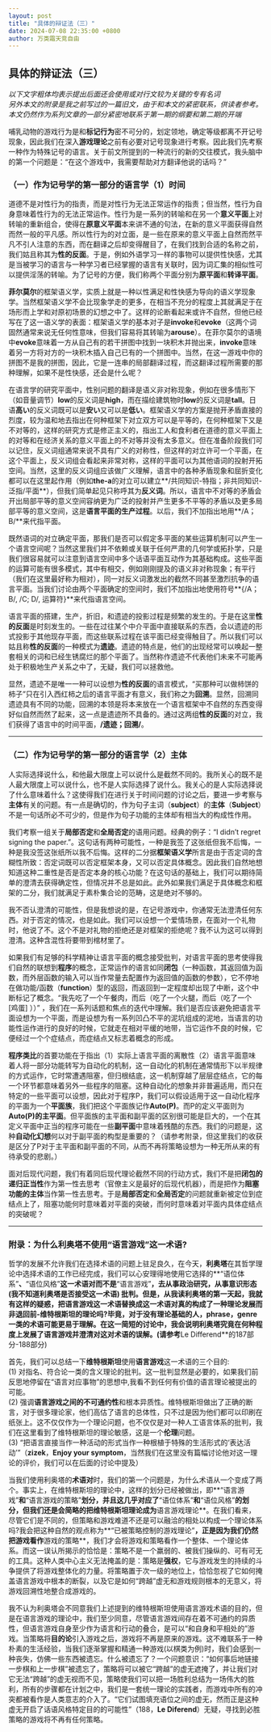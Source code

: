 ```yaml
---
layout: post
title: "具体的辩证法（三）"
date: 2024-07-08 22:35:00 +0800
author: 万类霜天竞自由
---
```


**具体的辩证法（三）**
---------

*以下文字粗体均表示提出后面还会使用或对行文较为关键的专有名词*  
*另外本文的附录是我之前写过的一篇旧文，由于和本文的紧密联系，供读者参考。*  
*本文仍然作为系列文章的一部分紧密地联系于第一期的纲要和第二期的开端*

哺乳动物的游戏行为是和**标记行为**密不可分的，划定领地，确定等级都离不开记号现象，因此我们在深入**游戏理论**之前有必要对记号现象进行考察。因此我们先考察一种作为特殊记号的语言。关于前文所提到的一种流行的新的交往模式，我头脑中的第一个问题是：“在这个游戏中，我需要帮助对方翻译他说的话吗？”

### （一）作为记号学的第一部分的语言学（1）时间

道德不是对性行为的指责，而是对性行为无法正常运作的指责；但当然，性行为自身意味着性行为的无法正常运作。性行为是一系列的转喻和在另一个**意义平面**上对转喻的重新组合，使得在**原意义平面**本来讲不通的句法，在新的意义平面获得自然而然一般的平凡感。所以性行为的对立面，是一些在原来的意义平面上自然而然平凡不引人注意的东西，而在翻译之后却变得醒目了，在我们找到合适的名称之前，我们姑且称其为**性的反面**。于是，例如外语学习一样的事物可以提供性快感，尤其是当被学习的语言与一种学习者已经掌握的语言有关联时，因为词汇集的相似性可以提供淫荡的转喻。为了记号的方便，我们称两个平面分别为**原平面**和**转译平面**。

**菲尔莫尔**的框架语义学，实质上就是一种以性满足和性快感为导向的语义学现象学。当然框架语义学不会比现象学走的更多，在相当不充分的程度上其就满足于在场形而上学和对原初场景的幻想之中了。这样的论断看起来或许不自然，但他已经写在了这一语义学的表面：框架语义学的基本对子是**invoke**和**evoke**（这两个词固然通常来说无任何性意味，但我们容易将其转喻为**arouse**）。在菲尔莫尔的语境中**evoke**意味着一方从自己有的若干拼图中找到一块积木并抛出来，**invoke**意味着另一方将对方的一块积木插入自己已有的一个拼图中。当然，在这一游戏中你的拼图不是我的拼图，因此，它是一连串的局部翻译过程，而这翻译过程所需要的那种理解，如果不是性快感，还会是什么呢？

在语言学的研究平面中，性别问题的翻译是语义非对称现象，例如在很多情形下（如音量调节）**low**的反义词是**high**，而在描绘建筑物时**low**的反义词是**tall**。日语**高い**的反义词既可以是**安い**又可以是**低い**。框架语义学的方案是抛开矛盾直接的烈度，较为温和地去指出在何种框架下对立双方可以是平等的，在何种框架下又是不对等的，这样的研究方式是修正主义的，指出工人和食利者在道德的意义平面上的对等和在经济关系的意义平面上的不对等并没有太多意义。但在准备阶段我们可以记住，反义词组通常来说不具有广义的对称性，但这样的对立许可一个平面，在这个平面上，反义词组会看起来非常对称，这样的平面可以为其他语词的投射开拓空间。当然，这里的反义词组应该做广义理解，语言中的各种矛盾现象和屈折变化都可以在这里起作用（例如**the-a**的对立可以建立**/共同知识-特指；非共同知识-泛指/平面**），但我们简单起见只称呼其为**反义词**。所以，语言中不对等的矛盾会开出局部平等的意义空间容纳更为广泛的投射并产生更多不平等的矛盾以及更多局部平等的意义空间，这是**语言平面的生产过程**。以后，我们不加指出地用**/A；B/**来代指平面。

既然语词的对立确定平面，那我们是否可以假定多平面的某些运算机制可以产生一个语言空间呢？当然这里我们并不依赖或关联于任何严肃的几何学或拓扑学，只是我们很容易就可以注意到语言空间中多个话语平面互动作为其基础构成。这些平面的运算可能有很多模式，其中有相交，例如刚刚提及的语义非对称现象；有平行（我们在这里最好称为相对），同一对反义词激发出的截然不同甚至激烈抗争的语言平面。当我们讨论由两个平面确定的空间时，我们不加指出地使用符号**{/A；B/, /C; D/, 运算符}**来代指语言空间。

语言平面的搭建，生产，折旧，和遗迹的投影过程是频繁的发生的。于是在这里**性的反面**是时刻发生的。一些在过往某个中介平面中直接联系的东西，会以遗迹的形式投影于其他现存平面，而这些联系过程在该平面已经变得触目了。所以我们可以姑且称**性的反面**的一种模式为**遗迹**。遗迹的特点是，他们的出现经常可以唤起一整套相关的词和已经生锈腐烂的那个平面了。当然称作遗迹不代表他们未来不可能再处于积极地生产关系之中了，无疑，我们可以拯救他。

显然，遗迹不是唯一一种可以设想为**性的反面**的语言模式，“买那种可以做柿饼的柿子”只在引入西红柿之后的语言平面才有意义，我们称之为**回溯**。显然，回溯同遗迹具有不同的功能，回溯的本领是将本来放在一个语言框架中不自然的东西变得好似自然而然了起来，这一点是遗迹所不具备的。通过这两组**性的反面**的对立，我们获得了语言中的时间平面，**/遗迹；回溯/**。

---

### （二）作为记号学的第一部分的语言学（2）主体

人实际选择说什么，和他最大限度上可以说什么是截然不同的。我所关心的既不是人最大限度上可以说什么，也不是人实际选择了说什么。我关心的是人实际选择说了什么意味着什么？这使得我们在进行关于时间问题的讨论之后，要进一步考察与**主体**有关的问题。有一点是确切的，作为句子主词（**subject**）的**主体**（**Subject**）不是一句话所必不可少的，但是作为句子功能的主体却有相当大的构成性作用。

我们考察一组关于**局部否定**和**全局否定**的语用问题。经典的例子：“I didn’t regret signing the paper.”。这句话有两种可能性，一种是我签了这张纸但我不后悔，一种是我没签这张纸所以我不后悔。这样的二分据**框架语义学**所言是由于否定词的含糊性所致：否定词既可以否定框架本身，又可以否定具体概念。因此我们自然地想知道这种二重性是否是否定本身的核心功能？在这句话的基础上，我们可以期待简单的澄清去获得确定性，但情况并不总是如此。此外如果我们满足于具体概念和框架的二分，我们就满足于素朴集合论的范畴，这是绝对不够的。

我不否认澄清的可能性，但是我想说的是，在记号游戏中，你通常无法澄清任何东西。对于否定的情况，也是如此。我们可以设想一个爱情场景，在面对一个礼物时，他说了不。这个不是对礼物的拒绝还是对框架的拒绝呢？我不认为这可以得到澄清。这种含混性将要带到棺材里了。

如果我们有足够的科学精神让语言平面的概念接受批判，对语言平面的思考使得我们自然的联想到**程序**的概念，正常运作的语言如同**闭包**（一种函数，其返回值为函数，而外层函数的输入可以当作常量去配置作为返回值的函数的参数），它不停地在做功能/函数（**function**）型的返回，而返回到一定程度却出现了中断，这个中断标记了概念。“我先吃了一个午餐肉，而后（吃了一个火腿，而后（吃了一个 [鸡蛋] ））” ，我们在一系列话题和焦点的迭代中理解。我们是否应该避免把语言平面设想为一个平面，而是设想为有一系列凹凸不平的泥坑组成的泥地，当语言的功能性运作进行的良好的时候，它就走在相对平缓的地带，当它运作不良的时候，它便经过一个个症结点，而症结点又标志着概念的形成。

**程序类比**的首要功能在于指出（1）实际上语言平面的离散性（2）语言平面意味着人将一部分功能转写为自动化的机制，这一自动化的机制在通常情形下以半规律的方式运作，它时常遭遇阻塞，但归根结底，这一机制穿越了层层症结点，它的每一个环节都意味着另外一些程序的阻塞。这种自动化的想象并非普遍适用，而只在特定的一些平面可以设想，因此对于程序P，我们可以假设适用于这一自动化程序的平面为一个**平面族**，我们把这个平面族记作**Auto(P)**。而P的定义平面则为**Auto(P)**的**主平面**。但平面族的主平面和副平面的区别很可能是巨大的，一个在其定义平面中正当的程序可能在一些**副平面**中意味着残酷的东西。我们的问题是，这种**自动化幻想**何以对于副平面的构型是重要的？（请参考附录，但这里我们的收获是区分了P对于主平面和副平面的不同，从而不再将策略设想为一种无所从来的有待承受的悲剧。）

面对后现代问题，我们有着同后现代理论截然不同的行动方式，我们不是把**闭包的递归正当性**作为第一性去思考（官僚主义是最好的后现代机器），而是把作为**阻塞功能的主体**当作第一性去思考。于是**局部否定**和**全局否定**的问题就重新被定位到症结点上了，阻塞功能何时意味着对平面的突破，而何时意味着对平面内具体症结点的突破呢？

---

### 附录：为什么利奥塔不使用“语言游戏”这一术语?

哲学的发展不允许我们在选择术语的问题上驻足良久，在今天，**利奥塔**在其哲学理论中选择术语的工作已经完成，我们可以心安理得地使用它选择的**“语位体系”**、**“语位风格”**这一术语对而不是**“语言游戏”**，去从事政治研究，从事意识形态 (我不知道利奥塔是否接受这一术语) 批判。但是，从我读利奥塔的第一天起，我就有这样的疑惑，把语言游戏这一术语替换成这一术语对真的构成了一种理论发展而非退回前-维特根斯坦的理论吗?毕竟，对于没有理论基础的人，**phrase**，**genre**一类的术语可能更易于理解。在这一简短的讨论中，我会说明利奥塔究竟在何种程度上发展了语言游戏并澄清对这对术语的误解。(请参考**Le Differend**的187部分-188部分)

首先，我们可以总结一下**维特根斯坦**使用**语言游戏**这一术语的三个目的:  
(1) 对指名、符合论一类的含义理论的批判。这一批判显然是必要的，如果我们前反思地停留在“语言对应事物”的思想中,我看不到任何有价值的语言理论被提出的可能。  
(2) 强调**语言游戏之间的不可通约性**和根本异质性。维特根斯坦做出了正确的断言，对于很多理论家，他们高估了语言的总体性，只不过是因为他们都可以印刷在纸张上。这不仅仅作为一个理论问题，也不仅仅是对一种人工语言体系的批判，我们在这里看到了维特根斯坦的理论敏感，这是一个**伦理**问题。  
(3) “把语言直接当作一种活动的形式当作一种根植于特殊的生活形式的‘表达活动’”（**zizek**，**Enjoy your symptom**，当然我们在这里没有篇幅讨论他对这一理论的评价，我们可以在后面的讨论中提及）

当我们使用利奥塔的**术语对**时，我们的第一个问题是，为什么术语从一个变成了两个。事实上，在维特根斯坦的理论中，这样的划分已经被做出，即**“语言游戏”**和**“语言游戏的策略”**划分，并且这几乎对应了**“语位体系”**和**“语位风格”**的划分，但我们还是会简略的把维特根斯坦理论成为**语言游戏理论**。在我们看来，尽管它们是不同的，但策略和游戏难道不还是可以融洽的相处以构成一个理论体系吗?我会把这种自然的观点称为**“已被策略控制的游戏理论”**，正是因为我们仍然把游戏看作**游戏的策略**，我们才会将游戏和策略看作一个整体、一个理论体系。而这一误认所揭示的恰恰是：策略不是一个羸弱的、被我们操纵的、可有可无的工具。这种人类中心主义无法掩盖的是：策略是**强权**，它与游戏发生的持续的斗争提供了将游戏整体化的力量。将策略置于次一级的地位上，恰恰忽视了它如何掩盖语言游戏中根本的断裂，以及它是如何“跨越”虚无和游戏规则根本的无意义，将游戏回溯性地整合成游戏的。

我不认为利奥塔会不同意我们上述提到的维特根斯坦使用语言游戏术语的目的，但是在语言游戏的理论中，我们至少同意，尽管语言游戏间存在着不可通约的异质性，但语言游戏自身至少作为语言和行动的叠合，是可以“和自身和平相处的”游戏。当策略将**目的论**引入游戏之后，游戏将不再是原来的游戏。这不难联系于一种朴素的生活经验，当我们逐渐掌握和精通一种游戏(以棋类为例)时，我们会感到一种丧失，仿佛一些东西被遗忘。什么被遗忘了？一个问题意识：“如何事后地链接一步棋和上一步棋”被遗忘了，策略将可以被它“跨越”的虚无遮掩了，并让我们对它无法“跨越”的虚无视而不见，策略使我们可以把一场胜利总结为一场伟大的胜利，所有的步骤都在计划之中，我们是一套统一理论的实践者，而游戏中所有的冲突都被看作是人类意志的介入了。“它们试图填充语位之间的虚无，然而正是这种虚无开启了话语风格特定目的的可能性”（188，**Le Diferend**）无疑，寻找到必胜策略的游戏将不再有任何策略。
